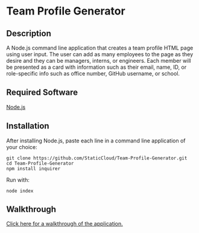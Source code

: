 # Team Profile Generator

## Description
A Node.js command line application that creates a team profile HTML page using user input. The user can add as many employees to the page as they desire and they can be managers, interns, or engineers. Each member will be presented as a card with information such as their email, name, ID, or role-specific info such as office number, GitHub username, or school.

## Required Software
[Node.js](https://nodejs.org/en/)

## Installation
After installing Node.js, paste each line in a command line application of your choice:
```
git clone https://github.com/StaticCloud/Team-Profile-Generator.git
cd Team-Profile-Generator
npm install inquirer
```

Run with:
```
node index
```

## Walkthrough
[Click here for a walkthrough of the application.](https://youtu.be/gJoCJPDMNHg)
